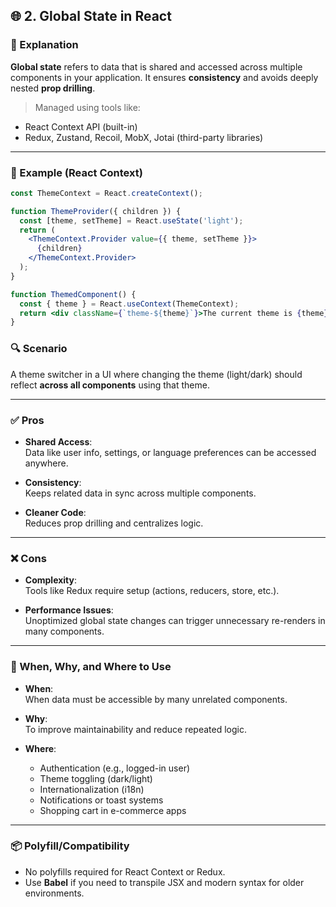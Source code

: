 

## 🌐 2. Global State in React

### 🧠 Explanation  
**Global state** refers to data that is shared and accessed across multiple components in your application. It ensures **consistency** and avoids deeply nested **prop drilling**.

> Managed using tools like:
- React Context API (built-in)
- Redux, Zustand, Recoil, MobX, Jotai (third-party libraries)

---

### 🧪 Example (React Context)

```jsx
const ThemeContext = React.createContext();

function ThemeProvider({ children }) {
  const [theme, setTheme] = React.useState('light');
  return (
    <ThemeContext.Provider value={{ theme, setTheme }}>
      {children}
    </ThemeContext.Provider>
  );
}

function ThemedComponent() {
  const { theme } = React.useContext(ThemeContext);
  return <div className={`theme-${theme}`}>The current theme is {theme}</div>;
}
```

### 🔍 Scenario  
A theme switcher in a UI where changing the theme (light/dark) should reflect **across all components** using that theme.

---

### ✅ Pros

- **Shared Access**:  
  Data like user info, settings, or language preferences can be accessed anywhere.

- **Consistency**:  
  Keeps related data in sync across multiple components.

- **Cleaner Code**:  
  Reduces prop drilling and centralizes logic.

---

### ❌ Cons

- **Complexity**:  
  Tools like Redux require setup (actions, reducers, store, etc.).

- **Performance Issues**:  
  Unoptimized global state changes can trigger unnecessary re-renders in many components.

---

### 📌 When, Why, and Where to Use

- **When**:  
  When data must be accessible by many unrelated components.

- **Why**:  
  To improve maintainability and reduce repeated logic.

- **Where**:
  - Authentication (e.g., logged-in user)
  - Theme toggling (dark/light)
  - Internationalization (i18n)
  - Notifications or toast systems
  - Shopping cart in e-commerce apps

---

### 📦 Polyfill/Compatibility

- No polyfills required for React Context or Redux.
- Use **Babel** if you need to transpile JSX and modern syntax for older environments.

